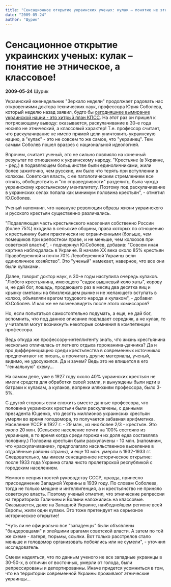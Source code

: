 ```yaml
---
title: "Сенсационное открытие украинских ученых: кулак – понятие не этническое, а классовое!"
date: "2009-05-24"
author: "Шурик"
---
```


# Сенсационное открытие украинских ученых: кулак – понятие не этническое, а классовое!

**2009-05-24** Шурик

Украинский еженедельник "Зеркало недели" продолжает радовать нас откровениями доктора технических наук, профессора Юрия Соболева, который неделю назад заявил, будто бы [сегодняшнее вымирание украинской нации - это хитрый план КПСС](/1006.html). На этот раз он пришел к потрясающему выводу: оказывается, раскулачивание в 30-е года носило не этнический, а классовый характер! Т.е. профессор считает, что раскулачивание не имело прямой цели уничтожить украинскую нацию, а "кулак" - это не совсем то же самое, что "украинец". Тем самым Соболев пошел вразрез с национальной идеологией.

Впрочем, считает ученый, это не сильно повлияло на конечный результат по отношению к украинскому народу. "Крестьяне (в Украине, - ред.) в подавляющем большинстве были единоличниками, жили более зажиточно, чем русские, им было что терять при вступлении в колхозы. Советская власть, с ее патологическим стремлением все отнять, обобществить и "по справедливости" разделить, была чужда украинскому крестьянскому менталитету. Поэтому под раскулачивание в украинских селах попала как минимум половина крестьян", - отметил Ю.Соболев.

Ученый напомнил, что накануне революции образы жизни украинского и русского крестьян существенно различались.

"Подавляющая часть крестьянского населения собственно России (более 75%) входила в сельские общины, права которых по отношению к крестьянину были практически не ограниченными (больше, чем помещиков при крепостном праве, и не меньше, чем колхозов при советской власти)", - подчеркнул Ю.Соболев, добавив: "Совсем иная картина наблюдалась в Украине. В начале ХХ века около 85% крестьян Правобережной и почти 70% Левобережной Украины вели единоличное хозяйство". Это "ученый" намекает, наверное, что все они были кулаками.

Далее, говорит доктор наук, в 30-е годы наступила очередь кулаков. "Любого крестьянина, имеющего "садок вышневый коло хаты", корову и, не дай бог, лошадь, продающего раз в месяц два десятка яиц и крынку сметаны на близлежащем рынке и не желающего вступать в колхоз, объявляли врагом трудового народа и кулаком", - добавил Ю.Соболев. И как же не возненавидеть после этого комиссаров?

Но, если попытаться самостоятельно подумать, а еще, не дай бог, вспомнить, что под данное описание подпадает середняк, а не кулак, то у читателя могут возникнуть некоторые сомнения в компетенции профессора.

Ведь откуда же профессору-интеллигенту знать, что жизнь крестьянина несколько отличалась от летнего отдыха горожанина-дачника? Да и про дифференциацию среди крестьянства в современных источниках предпочитают не писать, а прочитать другие материалы, ученый, видимо, не удосужился. Да и зачем? Ведь это не впишется в его "гениальную" схему...

На самом деле, уже в 1927 году около 40% украинских крестьян не имели средств для обработки своей земли, и вынуждены были идти в батраки к кулакам, а кулаков, вопреки иллюзиям профессора, было 3-5%.

С другой стороны если сложить вместе данные профессора, что половина украинских крестьян были раскулачены, с данными президента Ющенко, что десять миллионов украинских крестьян умерли во время голодомора, то получается забавная арифметика. Население УССР в 1927 г. - 29 млн., из них более 2/3 - крестьян. Это около 20 млн. (Сельское население почти на 100% состояло из украинцев, в то время когда среди горожан их доля едва составляла половину.) Половина крестьян были раскулачены - 10 млн. (напомним, что «раскулачивание», предполагало насильственное выселение в отдалённые районы страны), и еще 10 млн. умерли в 1932-1933 гг. Следовательно, мы имеем сенсационное историческое открытие: после 1933 года Украина стала чисто пролетарской республикой с городским населением.

Немного неприятностей руководству СССР, правда, принесло присоединение Западной Украины в 1939 году. По словам Соболева, тогда не только мещане и интеллигенция, а и крестьянство не приняло советскую власть. Поэтому ученый отметил, что этнические репрессии на территориях Галичины и Волыни наложились на классовые. Оказывается, даже на Западной Украине, наибеднейшем регионе всей Европы, жили одни кулаки. Это тоже претендует на серьезное историческое открытие!

"Чуть ли не официально все "западенцы" были объявлены "бандеровцами" и злейшими врагами советской власти. А затем по той же схеме - лагеря, тюрьмы, ссылки. Вот только расстрелов стало меньше и голодомор организовать побоялись или не сумели", - уточнил исследователь.

Смеем надеяться, что по данным ученого не все западные украинцы в 30-50-х, в отличии от восточных, умерли от голода, были репрессированы и депортированны. Иначе придется усомниться в том, что на территории современной Украины проживают этнические украинцы...
